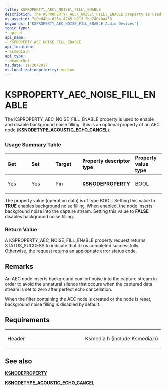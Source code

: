 ```yaml
---
title: KSPROPERTY\_AEC\_NOISE\_FILL\_ENABLE
description: The KSPROPERTY\_AEC\_NOISE\_FILL\_ENABLE property is used to enable and disable background noise filling. This is an optional property of an AEC node (KSNODETYPE\_ACOUSTIC\_ECHO\_CANCEL).
ms.assetid: 7c0ed4ba-d25e-42b5-b213-fbe74040a453
keywords: ["KSPROPERTY_AEC_NOISE_FILL_ENABLE Audio Devices"]
topic_type:
- apiref
api_name:
- KSPROPERTY_AEC_NOISE_FILL_ENABLE
api_location:
- Ksmedia.h
api_type:
- HeaderDef
ms.date: 11/28/2017
ms.localizationpriority: medium
---
```


# KSPROPERTY\_AEC\_NOISE\_FILL\_ENABLE


The KSPROPERTY\_AEC\_NOISE\_FILL\_ENABLE property is used to enable and disable background noise filling. This is an optional property of an AEC node ([**KSNODETYPE\_ACOUSTIC\_ECHO\_CANCEL**](ksnodetype-acoustic-echo-cancel.md)).

## <span id="ddk_ksproperty_aec_noise_fill_enable_ks"></span><span id="DDK_KSPROPERTY_AEC_NOISE_FILL_ENABLE_KS"></span>


### <span id="Usage_Summary_Table"></span><span id="usage_summary_table"></span><span id="USAGE_SUMMARY_TABLE"></span>Usage Summary Table

<table>
<colgroup>
<col width="20%" />
<col width="20%" />
<col width="20%" />
<col width="20%" />
<col width="20%" />
</colgroup>
<thead>
<tr class="header">
<th align="left">Get</th>
<th align="left">Set</th>
<th align="left">Target</th>
<th align="left">Property descriptor type</th>
<th align="left">Property value type</th>
</tr>
</thead>
<tbody>
<tr class="odd">
<td align="left"><p>Yes</p></td>
<td align="left"><p>Yes</p></td>
<td align="left"><p>Pin</p></td>
<td align="left"><p><a href="https://docs.microsoft.com/windows-hardware/drivers/ddi/ksmedia/ns-ksmedia-ksnodeproperty" data-raw-source="[&lt;strong&gt;KSNODEPROPERTY&lt;/strong&gt;](https://docs.microsoft.com/windows-hardware/drivers/ddi/ksmedia/ns-ksmedia-ksnodeproperty)"><strong>KSNODEPROPERTY</strong></a></p></td>
<td align="left"><p>BOOL</p></td>
</tr>
</tbody>
</table>

 

The property value (operation data) is of type BOOL. Setting this value to **TRUE** enables background noise filling. When enabled, the node inserts background noise into the capture stream. Setting this value to **FALSE** disables background noise filling.

### <span id="Return_Value"></span><span id="return_value"></span><span id="RETURN_VALUE"></span>Return Value

A KSPROPERTY\_AEC\_NOISE\_FILL\_ENABLE property request returns STATUS\_SUCCESS to indicate that it has completed successfully. Otherwise, the request returns an appropriate error status code.

Remarks
-------

An AEC node inserts background comfort noise into the capture stream in order to avoid the unnatural silence that occurs when the captured data stream is set to zero after perfect echo cancellation.

When the filter containing the AEC node is created or the node is reset, background noise filling is disabled by default.

Requirements
------------

<table>
<colgroup>
<col width="50%" />
<col width="50%" />
</colgroup>
<tbody>
<tr class="odd">
<td align="left"><p>Header</p></td>
<td align="left">Ksmedia.h (include Ksmedia.h)</td>
</tr>
</tbody>
</table>

## <span id="see_also"></span>See also


[**KSNODEPROPERTY**](https://docs.microsoft.com/windows-hardware/drivers/ddi/ksmedia/ns-ksmedia-ksnodeproperty)

[**KSNODETYPE\_ACOUSTIC\_ECHO\_CANCEL**](ksnodetype-acoustic-echo-cancel.md)

 

 






